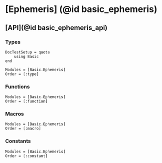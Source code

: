 # [Ephemeris] (@id basic_ephemeris)

## [API](@id basic_ephemeris_api)

### Types

```@meta
DocTestSetup = quote
    using Basic
end
```

```@autodocs
Modules = [Basic.Ephemeris]
Order = [:type]
```

### Functions

```@autodocs
Modules = [Basic.Ephemeris]
Order = [:function]
```

### Macros

```@autodocs
Modules = [Basic.Ephemeris]
Order = [:macro]
```

### Constants

```@autodocs
Modules = [Basic.Ephemeris]
Order = [:constant]
```